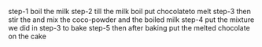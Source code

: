 step-1 boil the milk step-2 till the milk boil put chocolateto melt step-3 then stir the and mix the coco-powder and the boiled milk step-4 put the mixture we did in step-3 to bake step-5 then after baking put the melted chocolate on the cake
